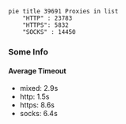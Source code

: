 
```mermaid
pie title 39691 Proxies in list
    "HTTP" : 23783
    "HTTPS": 5832
    "SOCKS" : 14450
```

### Some Info
#### Average Timeout

- mixed: 2.9s
- http: 1.5s
- https: 8.6s
- socks: 6.4s